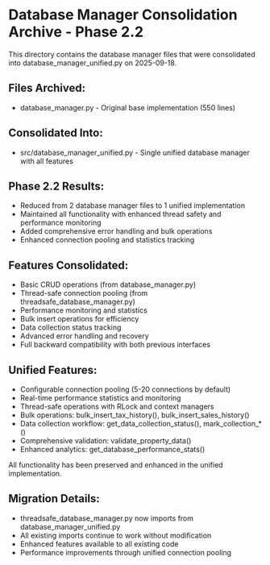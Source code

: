 # Database Manager Consolidation Archive - Phase 2.2

This directory contains the database manager files that were consolidated into database_manager_unified.py on 2025-09-18.

## Files Archived:
- database_manager.py - Original base implementation (550 lines)

## Consolidated Into:
- src/database_manager_unified.py - Single unified database manager with all features

## Phase 2.2 Results:
- Reduced from 2 database manager files to 1 unified implementation
- Maintained all functionality with enhanced thread safety and performance monitoring
- Added comprehensive error handling and bulk operations
- Enhanced connection pooling and statistics tracking

## Features Consolidated:
- Basic CRUD operations (from database_manager.py)
- Thread-safe connection pooling (from threadsafe_database_manager.py)
- Performance monitoring and statistics
- Bulk insert operations for efficiency
- Data collection status tracking
- Advanced error handling and recovery
- Full backward compatibility with both previous interfaces

## Unified Features:
- Configurable connection pooling (5-20 connections by default)
- Real-time performance statistics and monitoring
- Thread-safe operations with RLock and context managers
- Bulk operations: bulk_insert_tax_history(), bulk_insert_sales_history()
- Data collection workflow: get_data_collection_status(), mark_collection_*()
- Comprehensive validation: validate_property_data()
- Enhanced analytics: get_database_performance_stats()

All functionality has been preserved and enhanced in the unified implementation.

## Migration Details:
- threadsafe_database_manager.py now imports from database_manager_unified.py
- All existing imports continue to work without modification
- Enhanced features available to all existing code
- Performance improvements through unified connection pooling